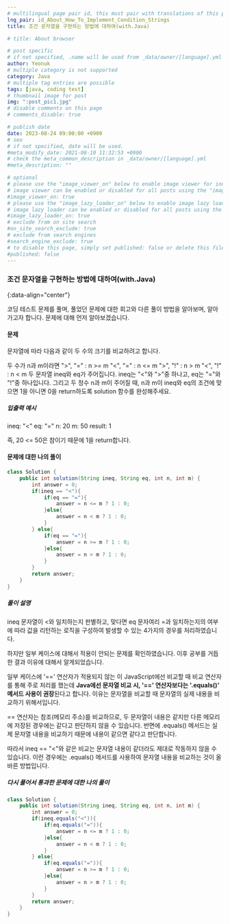 ```yaml
---
# multilingual page pair id, this must pair with translations of this page. (This name must be unique)
lng_pair: id_About_How_To_Implement_Condition_Strings
title: 조건 문자열을 구현하는 방법에 대하여(with.Java)

# title: About browser

# post specific
# if not specified, .name will be used from _data/owner/[language].yml
author: Yeonuk
# multiple category is not supported
category: Java
# multiple tag entries are possible
tags: [java, coding test]
# thumbnail image for post
img: ":post_pic1.jpg"
# disable comments on this page
# comments_disable: true

# publish date
date: 2023-08-24 09:00:00 +0900
# seo
# if not specified, date will be used.
#meta_modify_date: 2021-08-10 11:32:53 +0900
# check the meta_common_description in _data/owner/[language].yml
#meta_description: ""

# optional
# please use the "image_viewer_on" below to enable image viewer for individual pages or posts (_posts/ or [language]/_posts folders).
# image viewer can be enabled or disabled for all posts using the "image_viewer_posts: true" setting in _data/conf/main.yml.
#image_viewer_on: true
# please use the "image_lazy_loader_on" below to enable image lazy loader for individual pages or posts (_posts/ or [language]/_posts folders).
# image lazy loader can be enabled or disabled for all posts using the "image_lazy_loader_posts: true" setting in _data/conf/main.yml.
#image_lazy_loader_on: true
# exclude from on site search
#on_site_search_exclude: true
# exclude from search engines
#search_engine_exclude: true
# to disable this page, simply set published: false or delete this file
#published: false
---
```


<!-- outline-start -->

### 조건 문자열을 구현하는 방법에 대하여(with.Java)

{:data-align="center"}

<!-- outline-end -->

코딩 테스트 문제를 풀며, 풀었던 문제에 대한 회고와 다른 풀이 방법을 알아보며, 알아가고자 합니다.
문제에 대해 먼저 알아보겠습니다.

#### 문제

문자열에 따라 다음과 같이 두 수의 크기를 비교하려고 합니다.

두 수가 n과 m이라면
">", "=" : n >= m
"<", "=" : n <= m
">", "!" : n > m
"<", "!" : n < m
두 문자열 ineq와 eq가 주어집니다. ineq는 "<"와 ">"중 하나고, eq는 "="와 "!"중 하나입니다. 그리고 두 정수 n과 m이 주어질 때, n과 m이 ineq와 eq의 조건에 맞으면 1을 아니면 0을 return하도록 solution 함수를 완성해주세요.

##### 입출력 예시

ineq: "<"
eq: "="
n: 20
m: 50
result: 1

즉, 20 <= 50은 참이기 때문에 1을 return합니다.

#### 문제에 대한 나의 풀이

```java
class Solution {
    public int solution(String ineq, String eq, int n, int m) {
        int answer = 0;
        if(ineq == "<"){
            if(eq == "="){
                answer = n <= m ? 1 : 0;
            }else{
                answer = n < m ? 1 : 0;
            }
        } else{
            if(eq == "="){
                answer = n >= m ? 1 : 0;
            }else{
                answer = n > m ? 1 : 0;
            }
        }
        return answer;
    }
}
```

##### 풀이 설명

ineq 문자열이 <와 일치하는지 판별하고, 맞다면 eq 문자여리 =과 일치하는지의 여부에 따라 값을 리턴하는 로직을 구성하여 발생할 수 있는 4가지의 경우를 처리하였습니다.

하지만 일부 케이스에 대해서 적용이 안되는 문제를 확인하였습니다.
이후 공부를 거듭한 결과 이유에 대해서 알게되었습니다.

일부 케이스에 '==' 연산자가 적용되지 않는 이
JavaScript에선 비교할 때 비교 연산자를 통해 주로 처리를 했는데 **Java에선 문자열 비교 시, '==' 연산자보다는 '.equals()' 메서드 사용이 권장**된다고 합니다. 이유는 문자열을 비교할 때 문자열의 실제 내용을 비교하기 위해서입니다.

== 연산자는 참조(메모리 주소)를 비교하므로, 두 문자열이 내용은 같지만 다른 메모리에 저장된 경우에는 같다고 판단하지 않을 수 있습니다. 반면에 .equals() 메서드는 실제 문자열 내용을 비교하기 때문에 내용이 같으면 같다고 판단합니다.

따라서 ineq == "<"와 같은 비교는 문자열 내용이 같더라도 제대로 작동하지 않을 수 있습니다. 이런 경우에는 .equals() 메서드를 사용하여 문자열 내용을 비교하는 것이 올바른 방법입니다.

##### 다시 풀어서 통과한 문제에 대한 나의 풀이

```java
class Solution {
    public int solution(String ineq, String eq, int n, int m) {
        int answer = 0;
        if(ineq.equals("<")){
            if(eq.equals("=")){
                answer = n <= m ? 1 : 0;
            }else{
                answer = n < m ? 1 : 0;
            }
        } else{
            if(eq.equals("=")){
                answer = n >= m ? 1 : 0;
            }else{
                answer = n > m ? 1 : 0;
            }
        }
        return answer;
    }
}
```
